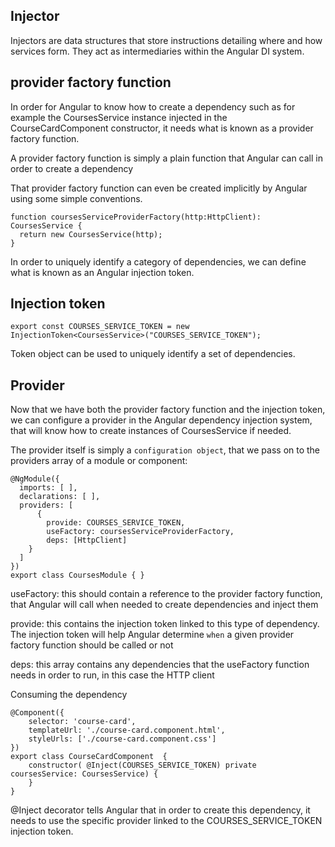 ## Injector
Injectors are data structures that store instructions detailing where and how services form. They act as intermediaries within the Angular DI system.



## provider factory function
In order for Angular to know how to create a dependency such as for example the CoursesService instance injected in the CourseCardComponent constructor, 
it needs what is known as a provider factory function.

A provider factory function is simply a plain function that Angular can call in order to create a dependency

That provider factory function can even be created implicitly by Angular using some simple conventions.
```
function coursesServiceProviderFactory(http:HttpClient): CoursesService {
  return new CoursesService(http);
}
```

In order to uniquely identify a category of dependencies, we can define what is known as an Angular injection token.

## Injection token
```
export const COURSES_SERVICE_TOKEN = new InjectionToken<CoursesService>("COURSES_SERVICE_TOKEN");
```
Token object can be used to uniquely identify a set of dependencies.


## Provider
Now that we have both the provider factory function and the injection token, we can configure a provider in the Angular dependency injection system, that will know how to create instances of CoursesService if needed.

The provider itself is simply a `configuration object`, that we pass on to the providers array of a module or component:
```
@NgModule({
  imports: [ ],
  declarations: [ ],
  providers: [
      {
        provide: COURSES_SERVICE_TOKEN,
        useFactory: coursesServiceProviderFactory,
        deps: [HttpClient]
    }
  ]
})
export class CoursesModule { }
```
useFactory: this should contain a reference to the provider factory function, that Angular will call when needed to create dependencies and inject them

provide: this contains the injection token linked to this type of dependency. The injection token will help Angular determine `when` a given provider factory function should be called or not

deps: this array contains any dependencies that the useFactory function needs in order to run, in this case the HTTP client


Consuming the dependency
```
@Component({
    selector: 'course-card',
    templateUrl: './course-card.component.html',
    styleUrls: ['./course-card.component.css']
})
export class CourseCardComponent  {
    constructor( @Inject(COURSES_SERVICE_TOKEN) private coursesService: CoursesService) {
    }
}
```
@Inject decorator tells Angular that in order to create this dependency, it needs to use the specific provider linked to the COURSES_SERVICE_TOKEN injection token.
